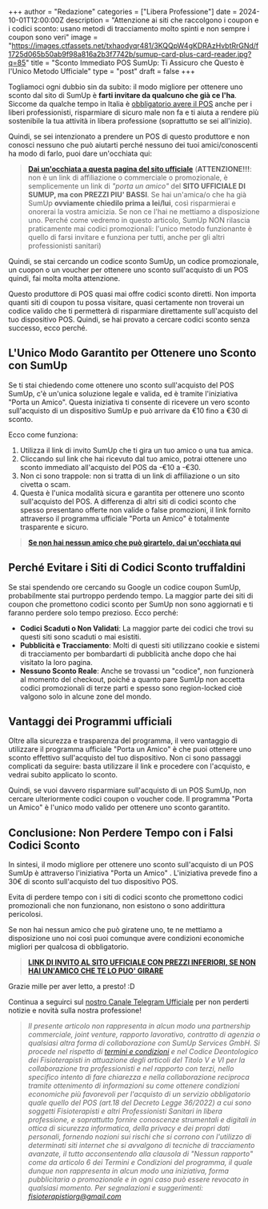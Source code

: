 +++ 
author = "Redazione" 
categories = ["Libera Professione"] 
date = 2024-10-01T12:00:00Z 
description = "Attenzione ai siti che raccolgono i coupon e i codici sconto: usano metodi di tracciamento molto spinti e non sempre i coupon sono veri" 
image = "https://images.ctfassets.net/txhaodyqr481/3KQQpW4gKDRAzHvbtRrGNd/f1725d065b50ab9f98a816a2b3f7742b/sumup-card-plus-card-reader.jpg?q=85" 
title = "Sconto Immediato POS SumUp: Ti Assicuro che Questo è l'Unico Metodo Ufficiale" 
type = "post" 
draft = false 
+++

Togliamoci ogni dubbio sin da subito: il modo migliore per ottenere uno sconto dal sito di SumUp è **farti invitare da qualcuno che già ce l'ha**. Siccome da qualche tempo in Italia è [obbligatorio avere il POS](https://fisioterapisti.org/2-novita-per-i-fisioterapisti-dal-1-luglio-2022/) anche per i liberi professionisti, risparmiare di sicuro male non fa e ti aiuta a rendere più sostenibile la tua attività in libera professione (soprattutto se sei all'inizio). 

Quindi, se sei intenzionato a prendere un POS di questo produttore e non conosci nessuno che può aiutarti perché nessuno dei tuoi amici/conoscenti ha modo di farlo, puoi dare un'occhiata qui:

> **[Dai un'occhiata a questa pagina del sito ufficiale](http://r.sumup.com/referrals/rprsw)** (**ATTENZIONE!!!**: non è un link di affiliazione o commerciale o promozionale, è semplicemente un link di *"porta un amico"* del **SITO UFFICIALE DI SUMUP, ma con PREZZI PIU' BASSI**. Se hai un'amica/o che ha già SumUp **ovviamente chiedilo prima a lei/lui**, così risparmierai e onorerai la vostra amicizia. Se non ce l'hai ne mettiamo a disposizione uno. Perché come vedremo in questo articolo, SumUp NON rilascia praticamente mai codici promozionali: l'unico metodo funzionante è quello di farsi invitare e funziona per tutti, anche per gli altri professionisti sanitari)

Quindi, se stai cercando un codice sconto SumUp, un codice promozionale, un cuopon o un voucher per ottenere uno sconto sull'acquisto di un POS quindi, fai molta molta attenzione. 

Questo produttore di POS quasi mai offre codici sconto diretti. Non importa quanti siti di coupon tu possa visitare, quasi certamente non troverai un codice valido che ti permetterà di risparmiare direttamente sull'acquisto del tuo dispositivo POS. Quindi, se hai provato a cercare codici sconto senza successo, ecco perché.

## L'Unico Modo Garantito per Ottenere uno Sconto con SumUp
Se ti stai chiedendo come ottenere uno sconto sull'acquisto del POS SumUp, c'è un'unica soluzione legale e valida, ed è tramite l'iniziativa "Porta un Amico". Questa iniziativa ti consente di ricevere un vero sconto sull'acquisto di un dispositivo SumUp e può arrivare da €10 fino a €30 di sconto.

Ecco come funziona:

1) Utilizza il link di invito SumUp che ti gira un tuo amico o una tua amica.
2) Cliccando sul link che hai ricevuto dal tuo amico, potrai ottenere uno sconto immediato all'acquisto del POS da -€10 a -€30.
3) Non ci sono trappole: non si tratta di un link di affiliazione o un sito civetta o scam.
4) Questa è l'unica modalità sicura e garantita per ottenere uno sconto sull'acquisto del POS. A differenza di altri siti di codici sconto che spesso presentano offerte non valide o false promozioni, il link fornito attraverso il programma ufficiale "Porta un Amico" è totalmente trasparente e sicuro.

> **[Se non hai nessun amico che può girartelo, dai un'occhiata qui](http://r.sumup.com/referrals/rprsw)**

## Perché Evitare i Siti di Codici Sconto truffaldini
Se stai spendendo ore cercando su Google un codice coupon SumUp, probabilmente stai purtroppo perdendo tempo. La maggior parte dei siti di coupon che promettono codici sconto per SumUp non sono aggiornati e ti faranno perdere solo tempo prezioso. Ecco perché:

- **Codici Scaduti o Non Validati**: La maggior parte dei codici che trovi su questi siti sono scaduti o mai esistiti.
- **Pubblicità e Tracciamento**: Molti di questi siti utilizzano cookie e sistemi di tracciamento per bombardarti di pubblicità anche dopo che hai visitato la loro pagina.
- **Nessuno Sconto Reale**: Anche se trovassi un "codice", non funzionerà al momento del checkout, poiché a quanto pare SumUp non accetta codici promozionali di terze parti e spesso sono region-locked cioè valgono solo in alcune zone del mondo.

## Vantaggi dei Programmi ufficiali
Oltre alla sicurezza e trasparenza del programma, il vero vantaggio di utilizzare il programma ufficiale "Porta un Amico" è che puoi ottenere uno sconto effettivo sull'acquisto del tuo dispositivo. Non ci sono passaggi complicati da seguire: basta utilizzare il link e procedere con l'acquisto, e vedrai subito applicato lo sconto.

Quindi, se vuoi davvero risparmiare sull'acquisto di un POS SumUp, non cercare ulteriormente codici coupon o voucher code. Il programma "Porta un Amico" è l'unico modo valido per ottenere uno sconto garantito.

## Conclusione: Non Perdere Tempo con i Falsi Codici Sconto
In sintesi, il modo migliore per ottenere uno sconto sull'acquisto di un POS SumUp è attraverso l'iniziativa "Porta un Amico" . L'iniziativa prevede fino a 30€ di sconto sull'acquisto del tuo dispositivo POS.

Evita di perdere tempo con i siti di codici sconto che promettono codici promozionali che non funzionano, non esistono o sono addirittura pericolosi.

Se non hai nessun amico che può giratene uno, te ne mettiamo a disposizione uno noi così puoi comunque avere condizioni economiche migliori per qualcosa di obbligatorio.

> **[LINK DI INVITO AL SITO UFFICIALE CON PREZZI INFERIORI, SE NON HAI UN'AMICO CHE TE LO PUO' GIRARE](http://r.sumup.com/referrals/rprsw)**

Grazie mille per aver letto, a presto! :D

Continua a seguirci sul [nostro Canale Telegram Ufficiale](https://t.me/fisioterapisti_official) per non perderti notizie e novità sulla nostra professione! 

> *Il presente articolo non rappresenta in alcun modo una partnership commerciale, joint venture, rapporto lavorativo, contratto di agenzia o *qualsiasi altra forma di collaborazione* con SumUp Services GmbH. Si procede nel rispetto di [termini e condizioni](https://www.sumup.com/it-it/condizionipresentaunamico/) e nel Codice Deontologico dei Fisioterapisti in attuazione degli articoli del Titolo V e VI per la collaborazione tra professionisti e nel rapporto con terzi, nello specifico intento di fare chiarezza e nella collaborazione reciproca tramite ottenimento di informazioni su come ottenere condizioni economiche più favorevoli per l'acquisto di un servizio obbligatorio quale quello del POS (art.18 del Decreto Legge 36/2022) a cui sono soggetti Fisioterapisti e altri Professionisti Sanitari in libera professione, e soprattutto fornire conoscenze strumentali e digitali in ottica di sicurezza informatica, della privacy e dei propri dati personali, fornendo nozioni sui rischi che si corrono con l'utilizzo di determinati siti internet che si avvalgono di tecniche di tracciamento avanzate, il tutto acconsentendo alla clausola di "Nessun rapporto" come da articolo 6 dei Termini e Condizioni del programma, il quale dunque non rappresenta in alcun modo una iniziativa, forma pubblicitaria o promozionale e in ogni caso può essere revocato in qualsiasi momento. Per segnalazioni e suggerimenti: fisioterapistiorg@gmail.com*

